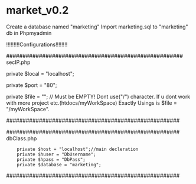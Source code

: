 # market_v0.2

Create a database named "marketing"
Import marketing.sql to "marketing" db in Phpmyadmin

!!!!!!!!!Configurations!!!!!!!!


######################################################
secIP.php

private $local = "localhost";

private $port = "80";

private $file = ""; // Must be EMPTY! Dont use("/") character.  If u dont work with more project etc.(htdocs/myWorkSpace) Exactly Usings is $file = "/myWorkSpace".


#####################################################

#####################################################
dbClass.php

		private $host = "localhost";//main decleration
		private $huser = "DbUsername";
		private $hpass = "DbPass";
		private $database = "marketing";
#####################################################


